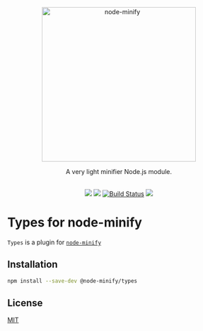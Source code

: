 <p align="center"><img src="/static/node-minify.png" width="348" alt="node-minify"></p>

<p align="center">A very light minifier Node.js module.</p>

<p align="center">
  <br>
  <a href="https://npmjs.org/package/@node-minify/types"><img src="https://img.shields.io/npm/v/@node-minify/types.svg"></a>
  <a href="https://npmjs.org/package/@node-minify/types"><img src="https://img.shields.io/npm/dm/@node-minify/types.svg"></a>
  <a href="https://github.com/srod/node-minify/actions"><img alt="Build Status" src="https://img.shields.io/endpoint.svg?url=https%3A%2F%2Factions-badge.atrox.dev%2Fsrod%2Fnode-minify%2Fbadge%3Fref%3Ddevelop&style=flat" /></a>
  <a href="https://codecov.io/gh/srod/node-minify"><img src="https://codecov.io/gh/srod/node-minify/branch/develop/graph/badge.svg"></a>
</p>

# Types for node-minify

`Types` is a plugin for [`node-minify`](https://github.com/srod/node-minify)

## Installation

```bash
npm install --save-dev @node-minify/types
```

## License

[MIT](https://github.com/srod/node-minify/blob/develop/LICENSE)
